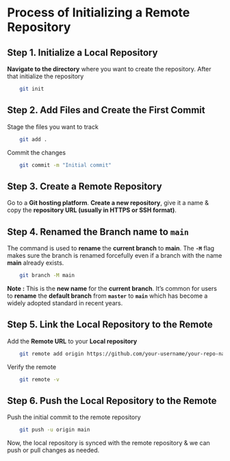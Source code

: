 # Process of Initializing a Remote Repository
## Step 1. Initialize a Local Repository
**Navigate to the directory** where you want to create the repository. After that initialize the repository
```bash
    git init
```
## Step 2. Add Files and Create the First Commit
Stage the files you want to track
```bash
    git add .
```
Commit the changes 
```bash
    git commit -m "Initial commit"
```
## Step 3. Create a Remote Repository
Go to a **Git hosting platform**. **Create a new repository**, give it a name & copy the **repository URL (usually in HTTPS or SSH format)**.
## Step 4. Renamed the Branch name to `main`
The command is used to **rename** the **current branch** to **main**. The **`-M`** flag makes sure the branch is renamed forcefully even if a branch with the name **main** already exists.
```bash
    git branch -M main
```
**Note :** This is the **new name** for the **current branch**. It’s common for users to **rename** the **default branch** from **`master`** to **`main`** which has become a widely adopted standard in recent years.
## Step 5. Link the Local Repository to the Remote
Add the **Remote URL** to your **Local repository**
```bash
    git remote add origin https://github.com/your-username/your-repo-name.git
```
Verify the remote
```bash
    git remote -v
```
## Step 6. Push the Local Repository to the Remote
Push the initial commit to the remote repository
```bash
    git push -u origin main
```
Now, the local repository is synced with the remote repository & we can push or pull changes as needed.